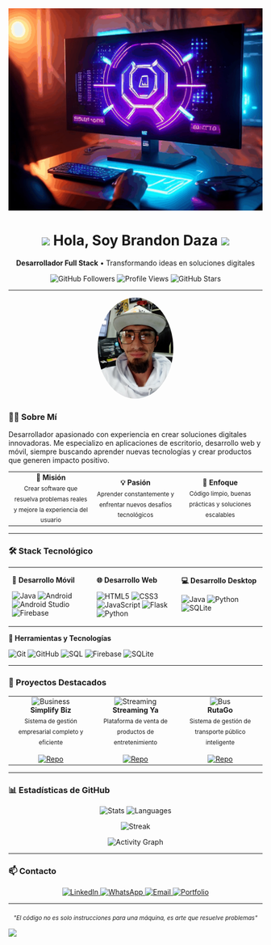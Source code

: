 <div align="center">
  <img src="/img/chopbanner.gif" width="100%" height="400" style="object-fit: cover;" alt="Banner"/>
</div>

<h1 align="center">
  <img src="https://media.giphy.com/media/HwBlFQZFcAoUcPHZdX/giphy.gif" width="30"/>
  Hola, Soy Brandon Daza
  <img src="https://media.giphy.com/media/HwBlFQZFcAoUcPHZdX/giphy.gif" width="30"/>
</h1>

<p align="center">
  <b>Desarrollador Full Stack</b> • Transformando ideas en soluciones digitales
</p>

<p align="center">
  <img src="https://img.shields.io/github/followers/Brandon094?style=flat-square&logo=github&label=Followers&color=blue" alt="GitHub Followers"/>
  <img src="https://komarev.com/ghpvc/?username=Brandon094&style=flat-square&label=Visitas&color=green" alt="Profile Views"/>
  <img src="https://img.shields.io/github/stars/Brandon094?style=flat-square&label=Stars&color=yellow" alt="GitHub Stars"/>
</p>

---

<p align="center">
  <img src="https://github.com/Brandon094/cv/blob/main/brandon.jpeg" alt="Brandon Daza" width="150" style="border-radius: 50%;"/>
</p>

### 👨‍💻 Sobre Mí

Desarrollador apasionado con experiencia en crear soluciones digitales innovadoras. Me especializo en aplicaciones de escritorio, desarrollo web y móvil, siempre buscando aprender nuevas tecnologías y crear productos que generen impacto positivo.

<table>
<tr>
<td width="33%" align="center">
<b>🎯 Misión</b><br/>
<sub>Crear software que resuelva problemas reales y mejore la experiencia del usuario</sub>
</td>
<td width="33%" align="center">
<b>💡 Pasión</b><br/>
<sub>Aprender constantemente y enfrentar nuevos desafíos tecnológicos</sub>
</td>
<td width="33%" align="center">
<b>🚀 Enfoque</b><br/>
<sub>Código limpio, buenas prácticas y soluciones escalables</sub>
</td>
</tr>
</table>

---

### 🛠️ Stack Tecnológico

<table>
<tr>
<td width="33%" valign="top">

**📱 Desarrollo Móvil**

![Java](https://img.shields.io/badge/Java-ED8B00?style=flat-square&logo=openjdk&logoColor=white)
![Android](https://img.shields.io/badge/Android-3DDC84?style=flat-square&logo=android&logoColor=white)
![Android Studio](https://img.shields.io/badge/Android_Studio-3DDC84?style=flat-square&logo=android-studio&logoColor=white)
![Firebase](https://img.shields.io/badge/Firebase-FFCA28?style=flat-square&logo=firebase&logoColor=black)

</td>
<td width="33%" valign="top">

**🌐 Desarrollo Web**

![HTML5](https://img.shields.io/badge/HTML5-E34F26?style=flat-square&logo=html5&logoColor=white)
![CSS3](https://img.shields.io/badge/CSS3-1572B6?style=flat-square&logo=css3&logoColor=white)
![JavaScript](https://img.shields.io/badge/JavaScript-F7DF1E?style=flat-square&logo=javascript&logoColor=black)
![Flask](https://img.shields.io/badge/Flask-000000?style=flat-square&logo=flask&logoColor=white)
![Python](https://img.shields.io/badge/Python-3776AB?style=flat-square&logo=python&logoColor=white)

</td>
<td width="33%" valign="top">

**💻 Desarrollo Desktop**

![Java](https://img.shields.io/badge/Java-ED8B00?style=flat-square&logo=openjdk&logoColor=white)
![Python](https://img.shields.io/badge/Python-3776AB?style=flat-square&logo=python&logoColor=white)
![SQLite](https://img.shields.io/badge/SQLite-07405E?style=flat-square&logo=sqlite&logoColor=white)

</td>
</tr>
</table>

**🔧 Herramientas y Tecnologías**

![Git](https://img.shields.io/badge/Git-F05032?style=flat-square&logo=git&logoColor=white)
![GitHub](https://img.shields.io/badge/GitHub-181717?style=flat-square&logo=github&logoColor=white)
![SQL](https://img.shields.io/badge/SQL-4479A1?style=flat-square&logo=mysql&logoColor=white)
![Firebase](https://img.shields.io/badge/Firebase-FFCA28?style=flat-square&logo=firebase&logoColor=black)
![SQLite](https://img.shields.io/badge/SQLite-07405E?style=flat-square&logo=sqlite&logoColor=white)

---

### 🚀 Proyectos Destacados

<table>
<tr>
<td width="33%" align="center">
<img src="https://img.icons8.com/fluency/48/business.png" width="50" alt="Business"/><br/>
<b>Simplify Biz</b><br/>
<sub>Sistema de gestión empresarial completo y eficiente</sub><br/><br/>
<a href="https://github.com/Brandon094/Simplify-Biz">
<img src="https://img.shields.io/badge/Ver_Repo-00ff88?style=flat-square&logo=github&logoColor=white" alt="Repo"/>
</a>
</td>
<td width="33%" align="center">
<img src="https://img.icons8.com/fluency/48/video.png" width="50" alt="Streaming"/><br/>
<b>Streaming Ya</b><br/>
<sub>Plataforma de venta de productos de entretenimiento</sub><br/><br/>
<a href="https://github.com/Brandon094/Streaming-Ya">
<img src="https://img.shields.io/badge/Ver_Repo-0099ff?style=flat-square&logo=github&logoColor=white" alt="Repo"/>
</a>
</td>
<td width="33%" align="center">
<img src="https://img.icons8.com/fluency/48/bus.png" width="50" alt="Bus"/><br/>
<b>RutaGo</b><br/>
<sub>Sistema de gestión de transporte público inteligente</sub><br/><br/>
<a href="https://github.com/Brandon094/Trasnporte-Nataga---La-Plata">
<img src="https://img.shields.io/badge/Ver_Repo-ff4444?style=flat-square&logo=github&logoColor=white" alt="Repo"/>
</a>
</td>
</tr>
</table>

---

### 📊 Estadísticas de GitHub

<p align="center">
  <img height="160em" src="https://github-readme-stats.vercel.app/api?username=Brandon094&show_icons=true&theme=radical&hide_border=true&include_all_commits=true&count_private=true" alt="Stats"/>
  <img height="160em" src="https://github-readme-stats.vercel.app/api/top-langs/?username=Brandon094&layout=compact&theme=radical&hide_border=true&langs_count=8" alt="Languages"/>
</p>

<p align="center">
  <img width="70%" src="https://github-readme-streak-stats.herokuapp.com/?user=Brandon094&theme=radical&hide_border=true" alt="Streak"/>
</p>

<p align="center">
  <img width="85%" src="https://github-readme-activity-graph.vercel.app/graph?username=Brandon094&theme=react-dark&hide_border=true&area=true&height=300" alt="Activity Graph"/>
</p>

---

### 📫 Contacto

<p align="center">
  <a href="https://www.linkedin.com/in/brandondaza">
    <img src="https://img.shields.io/badge/LinkedIn-0077B5?style=flat-square&logo=linkedin&logoColor=white" alt="LinkedIn"/>
  </a>
  <a href="https://wa.me/573222824941">
    <img src="https://img.shields.io/badge/WhatsApp-25D366?style=flat-square&logo=whatsapp&logoColor=white" alt="WhatsApp"/>
  </a>
  <a href="mailto:dazace94@gmail.com">
    <img src="https://img.shields.io/badge/Email-D14836?style=flat-square&logo=gmail&logoColor=white" alt="Email"/>
  </a>
  <a href="https://github.com/Brandon094">
    <img src="https://img.shields.io/badge/Portfolio-181717?style=flat-square&logo=github&logoColor=white" alt="Portfolio"/>
  </a>
</p>

---

<p align="center">
  <sub><i>"El código no es solo instrucciones para una máquina, es arte que resuelve problemas"</i></sub>
</p>

<img src="https://capsule-render.vercel.app/api?type=waving&color=gradient&height=80&section=footer" width="100%"/>
